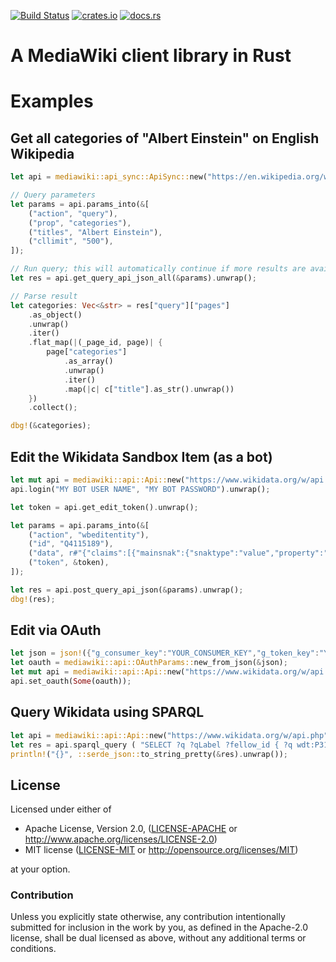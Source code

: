 [![Build Status](https://travis-ci.org/magnusmanske/mediawiki_rust.svg?branch=master)](https://travis-ci.org/magnusmanske/mediawiki_rust)
[![crates.io](https://img.shields.io/crates/v/mediawiki.svg)](https://crates.io/crates/mediawiki)
[![docs.rs](https://docs.rs/mediawiki/badge.svg)](https://docs.rs/mediawiki)

# A MediaWiki client library in Rust

# Examples

## Get all categories of "Albert Einstein" on English Wikipedia
```rust
let api = mediawiki::api_sync::ApiSync::new("https://en.wikipedia.org/w/api.php").unwrap();

// Query parameters
let params = api.params_into(&[
    ("action", "query"),
    ("prop", "categories"),
    ("titles", "Albert Einstein"),
    ("cllimit", "500"),
]);

// Run query; this will automatically continue if more results are available, and merge all results into one
let res = api.get_query_api_json_all(&params).unwrap();

// Parse result
let categories: Vec<&str> = res["query"]["pages"]
    .as_object()
    .unwrap()
    .iter()
    .flat_map(|(_page_id, page)| {
        page["categories"]
            .as_array()
            .unwrap()
            .iter()
            .map(|c| c["title"].as_str().unwrap())
    })
    .collect();

dbg!(&categories);
```

## Edit the Wikidata Sandbox Item (as a bot)
```rust
let mut api = mediawiki::api::Api::new("https://www.wikidata.org/w/api.php").unwrap();
api.login("MY BOT USER NAME", "MY BOT PASSWORD").unwrap();

let token = api.get_edit_token().unwrap();

let params = api.params_into(&[
    ("action", "wbeditentity"),
    ("id", "Q4115189"),
    ("data", r#"{"claims":[{"mainsnak":{"snaktype":"value","property":"P1810","datavalue":{"value":"ExampleString","type":"string"}},"type":"statement","rank":"normal"}]}"#),
    ("token", &token),
]);

let res = api.post_query_api_json(&params).unwrap();
dbg!(res);
```

## Edit via OAuth
```rust
let json = json!({"g_consumer_key":"YOUR_CONSUMER_KEY","g_token_key":"YOUR_TOKEN_KEY"});
let oauth = mediawiki::api::OAuthParams::new_from_json(&json);
let mut api = mediawiki::api::Api::new("https://www.wikidata.org/w/api.php").unwrap();
api.set_oauth(Some(oauth));
```

## Query Wikidata using SPARQL
```rust
let api = mediawiki::api::Api::new("https://www.wikidata.org/w/api.php").unwrap(); // Will determine the SPARQL API URL via site info data
let res = api.sparql_query ( "SELECT ?q ?qLabel ?fellow_id { ?q wdt:P31 wd:Q5 ; wdt:P6594 ?fellow_id . SERVICE wikibase:label { bd:serviceParam wikibase:language '[AUTO_LANGUAGE],en'. } }" ).unwrap() ;
println!("{}", ::serde_json::to_string_pretty(&res).unwrap());
```

## License

Licensed under either of

 * Apache License, Version 2.0, ([LICENSE-APACHE](LICENSE-APACHE) or http://www.apache.org/licenses/LICENSE-2.0)
 * MIT license ([LICENSE-MIT](LICENSE-MIT) or http://opensource.org/licenses/MIT)

at your option.

### Contribution

Unless you explicitly state otherwise, any contribution intentionally submitted
for inclusion in the work by you, as defined in the Apache-2.0 license, shall be dual licensed as above, without any
additional terms or conditions.
